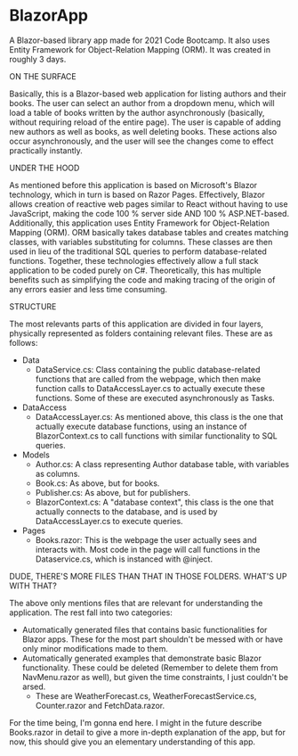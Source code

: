 # BlazorApp
 
 A Blazor-based library app made for 2021 Code Bootcamp. It also uses Entity Framework for Object-Relation Mapping (ORM). It was created in roughly 3 days.

 ON THE SURFACE

 Basically, this is a Blazor-based web application for listing authors and their books. The user can select an author from a dropdown menu, which will load a table of books written by the author asynchronously (basically, without requiring reload of the entire 
 page). The user is capable of adding new authors as well as books, as well deleting books. These actions also occur asynchronously, and the user will see the changes come to effect practically instantly.

 UNDER THE HOOD

 As mentioned before this application is based on Microsoft's Blazor technology, which in turn is based on Razor Pages. Effectively, Blazor allows creation of reactive web pages similar to React without having to use JavaScript, making the code 100 % server side 
 AND 100 % ASP.NET-based. Additionally, this application uses Entity Framework for Object-Relation Mapping (ORM). ORM basically takes database tables and creates matching classes, with variables substituting for columns. These classes are then used in lieu of the 
 traditional SQL queries to perform database-related functions. Together, these technologies effectively allow a full stack application to be coded purely on C#. Theoretically, this has multiple benefits such as simplifying the code and making tracing of the 
 origin of any errors easier and less time consuming.

 STRUCTURE

 The most relevants parts of this application are divided in four layers, physically represented as folders containing relevant files. These are as follows:

 - Data
   - DataService.cs: Class containing the public database-related functions that are called from the webpage, which then make function calls to DataAccessLayer.cs to actually execute these functions. Some of these are executed asynchronously as Tasks.
 - DataAccess
   - DataAccessLayer.cs: As mentioned above, this class is the one that actually execute database functions, using an instance of BlazorContext.cs to call functions with similar functionality to SQL queries.
 - Models
   - Author.cs: A class representing Author database table, with variables as columns.
   - Book.cs: As above, but for books.
   - Publisher.cs: As above, but for publishers.
   - BlazorContext.cs: A "database context", this class is the one that actually connects to the database, and is used by DataAccessLayer.cs to execute queries.
 - Pages
   - Books.razor: This is the webpage the user actually sees and interacts with. Most code in the page will call functions in the Dataservice.cs, which is instanced with @inject.

 DUDE, THERE'S MORE FILES THAN THAT IN THOSE FOLDERS. WHAT'S UP WITH THAT?

 The above only mentions files that are relevant for understanding the application. The rest fall into two categories:

 - Automatically generated files that contains basic functionalities for Blazor apps. These for the most part shouldn't be messed with or have only minor modifications made to them.
 - Automatically generated examples that demonstrate basic Blazor functionality. These could be deleted (Remember to delete them from NavMenu.razor as well), but given the time constraints, I just couldn't be arsed.
   - These are WeatherForecast.cs, WeatherForecastService.cs, Counter.razor and FetchData.razor.
  
  For the time being, I'm gonna end here. I might in the future describe Books.razor in detail to give a more in-depth explanation of the app, but for now, this should give you an elementary understanding of this app.    
